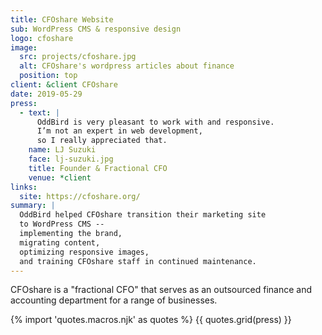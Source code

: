 ```yaml
---
title: CFOshare Website
sub: WordPress CMS & responsive design
logo: cfoshare
image:
  src: projects/cfoshare.jpg
  alt: CFOshare's wordpress articles about finance
  position: top
client: &client CFOshare
date: 2019-05-29
press:
  - text: |
      OddBird is very pleasant to work with and responsive.
      I’m not an expert in web development,
      so I really appreciated that.
    name: LJ Suzuki
    face: lj-suzuki.jpg
    title: Founder & Fractional CFO
    venue: *client
links:
  site: https://cfoshare.org/
summary: |
  OddBird helped CFOshare transition their marketing site
  to WordPress CMS --
  implementing the brand,
  migrating content,
  optimizing responsive images,
  and training CFOshare staff in continued maintenance.
---
```


CFOshare is a "fractional CFO"
that serves as an outsourced finance and accounting department
for a range of businesses.

{% import 'quotes.macros.njk' as quotes %}
{{ quotes.grid(press) }}